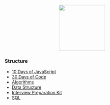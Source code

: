 <p align="center">
    <a href="https://www.hackerrank.com/ummahusla">
        <img height=150 src="https://hrcdn.net/fcore/assets/brand/h_mark_sm-966d2b45e3.svg">
    </a>
</p>

### Structure

* [10 Days of JavaScript](https://github.com/ummahusla/HackerRank/tree/master/10%20Days%20of%20Javascript)
* [30 Days of Code](https://github.com/ummahusla/HackerRank/tree/master/30%20Days%20Of%20Code)
* [Algorithms](https://github.com/ummahusla/HackerRank/tree/master/Algorithms)
* [Data Structure](https://github.com/ummahusla/HackerRank/tree/master/Data%20Structure)
* [Interview Preparation Kit](https://github.com/ummahusla/HackerRank/tree/master/Interview%20Preparation%20Kit)
* [SQL](https://github.com/ummahusla/HackerRank/tree/master/SQL)
